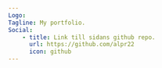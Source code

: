 ```yaml
---
Logo:
Tagline: My portfolio.
Social:
    - title: Link till sidans github repo.
      url: https://github.com/alpr22
      icon: github
---
```

